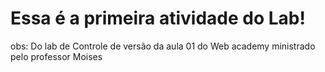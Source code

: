 # Essa é a primeira atividade do Lab!

obs: Do lab de Controle de versão da aula 01 do Web academy ministrado pelo professor Moises 
